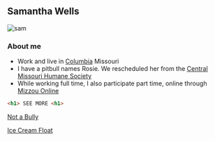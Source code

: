 

## Samantha Wells

![sam](http://picsum.photos/200/200)

### About me

- Work and live in [Columbia](http://www.visitcolumbiamo.com/) Missouri
- I have a pitbull names Rosie. We rescheduled her from the [Central Missouri Humane Society](https://cmhspets.org/)
- While working full time, I also participate part time, online through [Mizzou Online](https://online.missouri.edu/)

```html
<h1> SEE MORE <h1>
```
[Not a Bully](https://github.com/WELLSSRMO/MD/blob/master/Not%20a%20bully.md)

[Ice Cream Float](https://github.com/WELLSSRMO/MD/blob/master/Ice%20Cream%20Floats.md)

